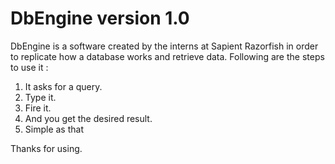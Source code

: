 # DbEngine version 1.0
DbEngine is a software created by the interns at Sapient Razorfish in order to replicate how a database works and retrieve data. Following are the steps to use it :
1. It asks for a query.
2. Type it.
3. Fire it.
4. And you get the desired result.
5. Simple as that

Thanks for using.
